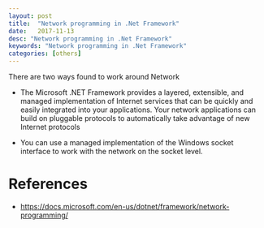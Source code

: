 ```yaml
---
layout: post
title:  "Network programming in .Net Framework"
date:   2017-11-13
desc: "Network programming in .Net Framework"
keywords: "Network programming in .Net Framework"
categories: [others]
---
```


There are two ways found to work around Network

- The Microsoft .NET Framework provides a layered, extensible, and managed implementation of Internet services that can be quickly and easily integrated into your applications. Your network applications can build on pluggable protocols to automatically take advantage of new Internet protocols

- You can use a managed implementation of the Windows socket interface to work with the network on the socket level.

References
==========

- <https://docs.microsoft.com/en-us/dotnet/framework/network-programming/>
